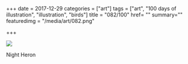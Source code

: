 +++
date = 2017-12-29
categories = ["art"]
tags = ["art", "100 days of illustration", "illustration", "birds"]
title = "082/100"
href= ""
summary=""
featuredimg = "/media/art/082.png"

+++

<img src="/media/art/082.png" />

Night Heron
